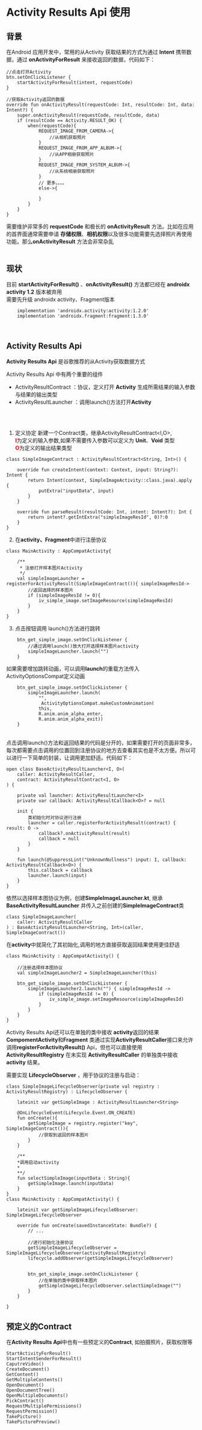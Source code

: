 # Activity Results Api 使用

## 背景
在Android 应用开发中，常用的从Activity 获取结果的方式为通过 **Intent** 携带数据，通过 **onActivityForResult** 来接收返回的数据，代码如下：
        
    //点击打开Activity 
    btn.setOnClickListener { 
        startActivityForResult(intent, requestCode)
    }

    //获取Activity返回的数据
    override fun onActivityResult(requestCode: Int, resultCode: Int, data: Intent?) {
        super.onActivityResult(requestCode, resultCode, data)
        if (resultCode == Activity.RESULT_OK) {
            when(requestCode){
                REQUEST_IMAGE_FROM_CAMERA->{
                    //从相机获取照片
                }
                REQUEST_IMAGE_FROM_APP_ALBUM->{
                    //从APP相册获取照片
                }
                REQUEST_IMAGE_FROM_SYSTEM_ALBUM->{
                    //从系统相册获取照片
                }
                // 更多。。。。
                else->{

                }
            }
        }
    }

需要维护非常多的 **requestCode** 和极长的 **onActivityResult** 方法。比如在应用的首界面通常需要申请
**存储权限**、**相机权限**以及很多功能需要先选择照片再使用功能。那么**onActivityResult** 方法会非常杂乱
<br>
<br>

## 现状
目前 **startActivityForResult()** 、**onActivityResult()** 方法都已经在 **androidx activity 1.2** 版本被弃用<br>
需要先升级 androidx activity、Fragment版本<br>
```
    implementation 'androidx.activity:activity:1.2.0'
    implementation 'androidx.fragment:fragment:1.3.0'
```
<br>

## Activity Results Api
**Activity Results Api** 是谷歌推荐的从Activity获取数据方式<br>


Activity Results Api 中有两个重要的组件<br>
- ActivityResultContract ：协议，定义打开 **Activity** 生成所需结果的输入参数与结果的输出类型
- ActivityResultLauncher ：调用launch()方法打开**Activity**
<br>
<br>

1. 定义协定
新建一个Contract类，继承ActivityResultContract<I,O>,<br>
 <font color=red>**I**</font>为定义的输入参数,如果不需要传入参数可以定义为 **Unit**、**Void** 类型<br>
 <font color=red>**O**</font>为定义的输出结果类型

```
class SimpleImageContract : ActivityResultContract<String, Int>() {

    override fun createIntent(context: Context, input: String?): Intent {
        return Intent(context, SimpleImageActivity::class.java).apply { 
            putExtra("inputData", input)
        }
    }

    override fun parseResult(resultCode: Int, intent: Intent?): Int {
        return intent?.getIntExtra("simpleImageResId", 0)?:0
    }
}
```

2. 在**activity、Fragment**中进行注册协议
```
class MainActivity : AppCompatActivity{

    /**
     * 注册打开样本图片Activity
     */
    val simpleImageLauncher = registerForActivityResult(SimpleImageContract()){ simpleImageResId->
        //返回选择的样本图片
        if (simpleImageResId != 0){
            iv_simple_image.setImageResource(simpleImageResId)
        }
    }
}
```
3. 点击按钮调用 launch()方法进行跳转
```
    btn_get_simple_image.setOnClickListener {
        //通过调用launch()放大打开选择样本图片activity
        simpleImageLauncher.launch("")
    }
```
如果需要增加跳转动画，可以调用**launch**的重载方法传入ActivityOptionsCompat定义动画
```
    btn_get_simple_image.setOnClickListener {
        simpleImageLauncher.launch(
            "", 
             ActivityOptionsCompat.makeCustomAnimation(
            this,
            R.anim.anim_alpha_enter,
            R.anim.anim_alpha_exit))
    }
```
<br>
点击调用launch()方法和返回结果的代码是分开的，如果需要打开的页面非常多，每次都需要点击调用的位置回到注册协议的地方去查看其实也是不太方便。所以可以进行一下简单的封装，让调用更加舒适。代码如下：

```
open class BaseActivityResultLauncher<I, O>(
    caller: ActivityResultCaller,
    contract: ActivityResultContract<I, O>
) {

    private val launcher: ActivityResultLauncher<I>
    private var callback: ActivityResultCallback<O>? = null

    init {
        类初始化时对协议进行注册
        launcher = caller.registerForActivityResult(contract) { result: O ->
            callback?.onActivityResult(result)
            callback = null
        }
    }

    fun launch(@SuppressLint("UnknownNullness") input: I, callback: ActivityResultCallback<O>) {
        this.callback = callback
        launcher.launch(input)
    }
}
```

依然以选择样本图协议为例，创建**SimpleImageLauncher.kt**, 继承**BaseActivityResultLauncher** 并传入之前创建的**SimpleImageContract**类
```
class SimpleImageLauncher(
    caller: ActivityResultCaller
) : BaseActivityResultLauncher<String, Int>(caller, SimpleImageContract())
```
在**activity**中就简化了其初始化,调用的地方直接获取返回结果使用更佳舒适
```
class MainActivity : AppCompatActivity() {

    //注册选择样本图协议
    val simpleImageLauncher2 = SimpleImageLauncher(this)

    btn_get_simple_image.setOnClickListener {
        simpleImageLauncher2.launch("") { simpleImageResId ->
            if (simpleImageResId != 0) {
                iv_simple_image.setImageResource(simpleImageResId)
            }
        }
    }
}
```
Activity Results Api还可以在单独的类中接收 **activity**返回的结果<br>
**CompomentActivity**和**Fragment** 类通过实现**ActivityResultCaller**接口来允许调用**registerForActivityResult()** Api，但也可以直接使用 **ActivityResultRegistry** 在未实现 **ActivityResultCaller** 的单独类中接收 **activity** 结果。 

需要实现 **LifecycleObserver** ，用于协议的注册与启动：
```
class SimpleImageLifecycleObserver(private val registry : ActivityResultRegistry) : LifecycleObserver {

    lateinit var getSimpleImage : ActivityResultLauncher<String>

    @OnLifecycleEvent(Lifecycle.Event.ON_CREATE)
    fun onCreate(){
        getSimpleImage = registry.register("key",  SimpleImageContract()){
            //获取到返回的样本图片
        }
    }

    /**
    *调用启动activity
    *
    **/
    fun selectSimpleImage(inputData : String){
        getSimpleImage.launch(inputData)
    }
}
class MainActivity : AppCompatActivity() {

    lateinit var getSimpleImageLifecycleObserver: SimpleImageLifecycleObserver

    override fun onCreate(savedInstanceState: Bundle?) {
        // ...

        //进行初始化注册协议
        getSimpleImageLifecycleObserver = SimpleImageLifecycleObserver(activityResultRegistry)
        lifecycle.addObserver(getSimpleImageLifecycleObserver)


        btn_get_simple_image.setOnClickListener {
            //在单独的类中获取样本图片
            getSimpleImageLifecycleObserver.selectSimpleImage("")
        }
    }

}
```

## 预定义的**Contract**
在**Activity Results Api**中也有一些预定义的**Contract**, 如拍摄照片，获取权限等<br>
```
StartActivityForResult()
StartIntentSenderForResult()
CaputreVideo()
CreateDocument()
GetContent()
GetMultipleContents()
OpenDocument()
OpenDocumentTree()
OpenMultipleDocuments()
PickContract()
RequestMultiplePermissions()
RequestPermission()
TakePicture()
TakePicturePreview()
```









































